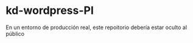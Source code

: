 # kd-wordpress-PI
En un entorno de producción real, este repoitorio debería estar oculto al público
